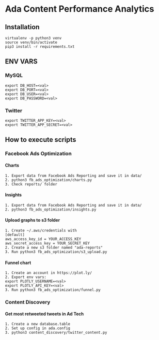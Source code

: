 # Ada Content Performance Analytics

## Installation

```
virtualenv -p python3 venv
source venv/bin/activate
pip3 install -r requirements.txt
```

## ENV VARS

### MySQL
```
export DB_HOST=<val>
export DB_PORT=<val>
export DB_USER=<val>
export DB_PASSWORD=<val>
```

### Twitter
```
export TWITTER_APP_KEY=<val>
export TWITTER_APP_SECRET=<val>
```

## How to execute scripts

### Facebook Ads Optimization
#### Charts
```
1. Export data from Facebook Ads Reporting and save it in data/
2. python3 fb_ads_optimization/charts.py
3. Check reports/ folder
```

#### Insights
```
1. Export data from Facebook Ads Reporting and save it in data/
2. python3 fb_ads_optimization/insights.py
```

#### Upload graphs to s3 folder
```
1. Create ~/.aws/credentials with
[default]
aws_access_key_id = YOUR_ACCESS_KEY
aws_secret_access_key = YOUR_SECRET_KEY
2. Create a new s3 folder named "ada-reports"
3. Run python3 fb_ads_optimization/s3_upload.py

```

#### Funnel chart
```
1. Create an account in https://plot.ly/
2. Export env vars:
export PLOTLY_USERNAME=<val>
export PLOTLY_API_KEY=<val>
3. Run python3 fb_ads_optimization/funnel.py
```

### Content Discovery
#### Get most retweeted tweets in Ad Tech
```
1. Create a new database.table
2. Set up config in ada.config 
3. python3 content_discovery/twitter_content.py
```

